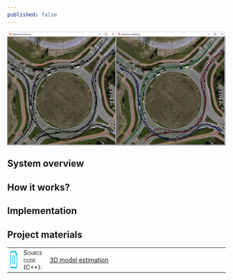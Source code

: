 ```yaml
---
published: false
---
```



<div class="post">

<p>  </p>

<!--more-->

<div>
  <a href="/img/2015-06-05-traj_clus/trajclus.png">
  <img class="post" src="/img/2015-06-05-traj_clus/trajclus.png" alt="The sensor installation and the detection region" width="700" align="middle">
  </a>
</div>

<h2>System overview</h2>

<p>
</p>

<h2>How it works?</h2>

<p>

<h2>Implementation</h2>

<h2>Project materials</h2>

<table>
  <col width="6%">
  <col width="12%">
  <tr>
    <td><img src="/img/source.png" alt="source code icon" width="40" height="40" align="middle"></td>
    <td><span style="font-variant: small-caps;">Source code (C++):</span></td>
    <td><a href="https://github.com/bednarikjan/TrajectoryClustering">3D model estimation</a></td>
  </tr>
</table>

</div>

